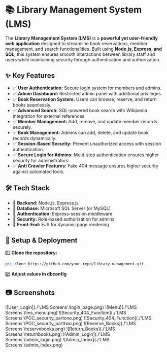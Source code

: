 # 📚 Library Management System (LMS)

The **Library Management System (LMS)** is a **powerful yet user-friendly web application** designed to streamline book reservations, member management, and search functionalities. Built using **Node.js, Express, and SQL**, this system ensures smooth interactions between library staff and users while maintaining security through authentication and authorization.

## ✨ Key Features
- ✅ **User Authentication:** Secure login system for members and admins.
- ✅ **Admin Dashboard:** Restricted admin panel with additional privileges.
- ✅ **Book Reservation System:** Users can browse, reserve, and return books seamlessly.
- ✅ **Advanced Search:** SQL-powered book search with Wikipedia integration for external references.
- ✅ **Member Management:** Add, remove, and update member records securely.
- ✅ **Book Management:** Admins can add, delete, and update book records dynamically.
- ✅ **Session-Based Security:** Prevent unauthorized access with session authentication.
- ✅ **Secure Login for Admins:** Multi-step authentication ensures higher security for administrators.
- ✅ **Anti Crawler Features:** Fake 404 message ensures higher security against automated tools.

## 🛠 Tech Stack
- 🔹 **Backend:** Node.js, Express.js
- 🔹 **Database:** Microsoft SQL Server (or MySQL)
- 🔹 **Authentication:** Express-session middleware
- 🔹 **Security:** Role-based authorization for admins
- 🔹 **Front-End:** EJS for dynamic page rendering

## 🚀 Setup & Deployment
1️⃣ **Clone the repository:**
   ```sh
   git clone https://github.com/your-repo/library-management.git
   ```

2️⃣ **Adjust values in dbconfig**


## 📷 Screenshots
![User_Login](./'LMS Screens'/login_page.png)
![Menu](./'LMS Screens'/lms_menu.png)
![Security_404_Function](./'LMS Screens'/POC_security_partone.png)
![Security_404_Function](./'LMS Screens'/POC_security_parttwo.png)
![Reserve_Books](./'LMS Screens'/reservebooks.png)
![Return_Books](./'LMS Screens'/returnbooks.png)
![Admin_Login](./'LMS Screens'/admin_login.png)
![Admin_Index](./'LMS Screens'/admin_index.png)


